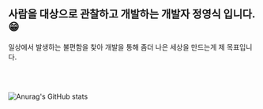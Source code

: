<h2>사람을 대상으로 관찰하고 개발하는 개발자 정영식 입니다.😁</h2>

<p>일상에서 발생하는 불편함을 찾아 개발을 통해 좀더 나은 세상을 만드는게 제 목표입니다.</p>
<br>
<br>

![Anurag's GitHub stats](https://github-readme-stats.vercel.app/api?username=JungYoungSick&show_icons=true&theme=slateorange)
